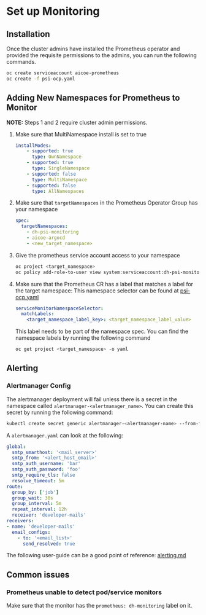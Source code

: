 # Set up Monitoring

## Installation

Once the cluster admins have installed the Prometheus operator and provided the requisite permissions to the admins, you can run the following commands.

```bash
oc create serviceaccount aicoe-prometheus
oc create -f psi-ocp.yaml
```

## Adding New Namespaces for Prometheus to Monitor

**NOTE:** Steps 1 and 2 require cluster admin permissions.

1. Make sure that MultiNamespace install is set to true

    ```yaml
    installModes:
        - supported: true
          type: OwnNamespace
        - supported: true
          type: SingleNamespace
        - supported: false
          type: MultiNamespace
        - supported: false
          type: AllNamespaces
    ```

2. Make sure that `targetNamespaces` in the Prometheus Operator Group has your namespace

    ```yaml
    spec:
      targetNamespaces:
        - dh-psi-monitoring
        - aicoe-argocd
        - <new_target_namespace>
    ```

3. Give the prometheus service account access to your namespace

    ```bash
    oc project <target_namespace>
    oc policy add-role-to-user view system:serviceaccount:dh-psi-monitoring:aicoe-monitoring
    ```

4. Make sure that the Prometheus CR has a label that matches a label for the target namespace:
This namespace selector can be found at [psi-ocp.yaml](https://github.com/AICoE/aicoe-sre/blob/master/monitoring/prometheus/psi-ocp.yaml#L16)

    ```yaml
    serviceMonitorNamespaceSelector:
      matchLabels:
        <target_namespace_label_key>: <target_namespace_label_value>
    ```

    This label needs to be part of the namespace spec. You can find the namespace labels by running the following command

    ```bash
    oc get project <target_namespace> -o yaml
    ```

## Alerting

### Alertmanager Config

The alertmanager deployment will fail unless there is a secret in the namespace called `alertmanager-<alertmanager_name>`.
You can create this secret by running the following command:

```bash
kubectl create secret generic alertmanager-<alertmanager-name> --from-file=alertmanager.yaml
```

A `alertmanager.yaml` can look at the following:

```yaml
global:
  smtp_smarthost: '<mail_server>'
  smtp_from: '<alert_host_email>'
  smtp_auth_username: 'bar'
  smtp_auth_password: 'foo'
  smtp_require_tls: false
  resolve_timeout: 5m
route:
  group_by: ['job']
  group_wait: 30s
  group_interval: 5m
  repeat_interval: 12h
  receiver: 'developer-mails'
receivers:
- name: 'developer-mails'
  email_configs:
    - to: '<email_list>'
      send_resolved: true
```

The following user-guide can be a good point of reference: [alerting.md](https://github.com/coreos/prometheus-operator/blob/master/Documentation/user-guides/alerting.md)

## Common issues

### Prometheus unable to detect pod/service monitors

Make sure that the monitor has the `prometheus: dh-monitoring` label on it.
